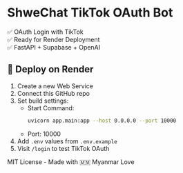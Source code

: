 # ShweChat TikTok OAuth Bot

✅ OAuth Login with TikTok  
✅ Ready for Render Deployment  
✅ FastAPI + Supabase + OpenAI

## 🔧 Deploy on Render

1. Create a new Web Service
2. Connect this GitHub repo
3. Set build settings:
   - Start Command:
     ```bash
     uvicorn app.main:app --host 0.0.0.0 --port 10000
     ```
   - Port: 10000
4. Add `.env` values from `.env.example`
5. Visit `/login` to test TikTok OAuth

MIT License - Made with 🇲🇲 Myanmar Love
